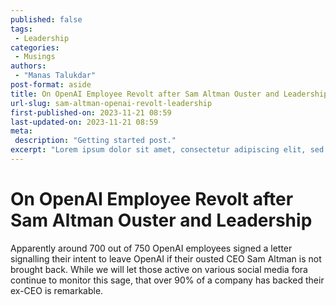 ```yaml
---
published: false
tags:
 - Leadership
categories:
 - Musings
authors:
 - "Manas Talukdar"
post-format: aside
title: On OpenAI Employee Revolt after Sam Altman Ouster and Leadership
url-slug: sam-altman-openai-revolt-leadership
first-published-on: 2023-11-21 08:59
last-updated-on: 2023-11-21 08:59
meta:
 description: "Getting started post."
excerpt: "Lorem ipsum dolor sit amet, consectetur adipiscing elit, sed do eiusmod tempor incididunt"
---
```


# On OpenAI Employee Revolt after Sam Altman Ouster and Leadership

Apparently around 700 out of 750 OpenAI employees signed a letter signalling their intent to leave OpenAI if their ousted CEO Sam Altman is not brought back. While we will let those active on various social media fora continue to monitor this sage, that over 90% of a company has backed their ex-CEO is remarkable.
